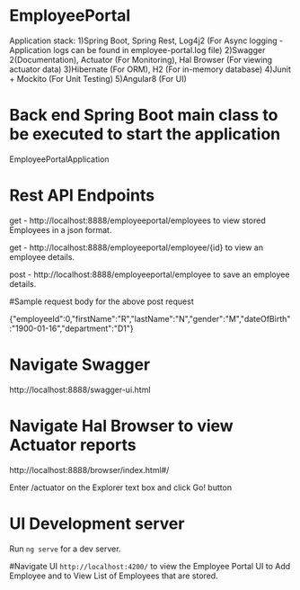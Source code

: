# EmployeePortal
Application stack: 
1)Spring Boot, Spring Rest, Log4j2 (For Async logging - Application logs can be found in employee-portal.log file)
2)Swagger 2(Documentation), Actuator (For Monitoring), Hal Browser (For viewing actuator data)
3)Hibernate (For ORM), H2 (For in-memory database)
4)Junit + Mockito (For Unit Testing)
5)Angular8 (For UI)

# Back end Spring Boot main class to be executed to start the application

EmployeePortalApplication

# Rest API Endpoints 

get - http://localhost:8888/employeeportal/employees to view stored Employees in a json format.

get - http://localhost:8888/employeeportal/employee/{id} to view an employee details.

post - http://localhost:8888/employeeportal/employee to save an employee details.

#Sample request body for the above post request

{"employeeId":0,"firstName":"R","lastName":"N","gender":"M","dateOfBirth":"1900-01-16","department":"D1"}

# Navigate Swagger

http://localhost:8888/swagger-ui.html

# Navigate Hal Browser to view Actuator reports

http://localhost:8888/browser/index.html#/

Enter /actuator on the Explorer text box and click Go! button

# UI Development server

Run `ng serve` for a dev server. 

#Navigate UI 
`http://localhost:4200/` to view the Employee Portal UI to Add Employee and to View List of Employees that are stored.


